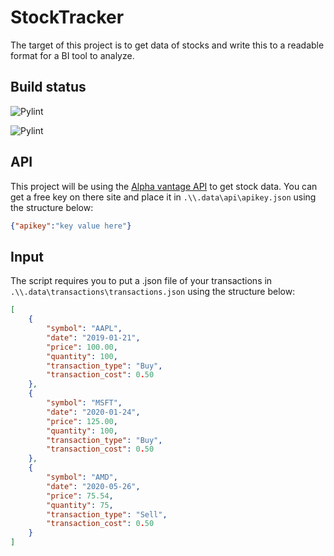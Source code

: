 # StockTracker

The target of this project is to get data of stocks and write this to a readable format for a BI tool to analyze.

## Build status
![Pylint](https://github.com/JoranSlingerland/StockTracker/actions/workflows/pylint.yml/badge.svg)

![Pylint](https://github.com/JoranSlingerland/StockTracker/actions/workflows/codeql-analysis.yml/badge.svg)

## API

This project will be using the [Alpha vantage API](https://www.alphavantage.co/) to get stock data. You can get a free key on there site and place it in `.\\.data\api\apikey.json` using the structure below:

```json
{"apikey":"key value here"}
```

## Input

The script requires you to put a .json file of your transactions in `.\\.data\transactions\transactions.json` using the structure below:

``` json
[
    {
        "symbol": "AAPL",
        "date": "2019-01-21",
        "price": 100.00,
        "quantity": 100,
        "transaction_type": "Buy",
        "transaction_cost": 0.50
    },
    {
        "symbol": "MSFT",
        "date": "2020-01-24",
        "price": 125.00,
        "quantity": 100,
        "transaction_type": "Buy",
        "transaction_cost": 0.50 
    },
    {
        "symbol": "AMD",
        "date": "2020-05-26",
        "price": 75.54,
        "quantity": 75,
        "transaction_type": "Sell",
        "transaction_cost": 0.50 
    }
]
```
